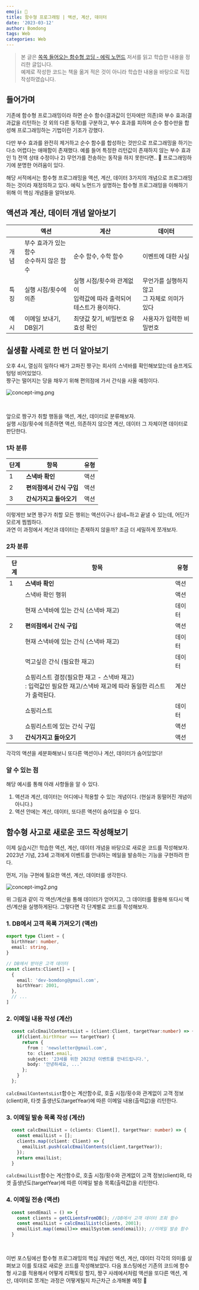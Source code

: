 ```yaml
---
emoji: 🚀
title: 함수형 프로그래밍 | 액션, 계산, 데이터 
date: '2023-03-12'
author: Bomdong
tags: Web
categories: Web
---
```


> 본 글은 [쏙쏙 들어오는 함수형 코딩 - 에릭 노먼드](http://www.yes24.com/Product/Goods/108748841) 저서를 읽고 학습한 내용을 정리한 글입니다. <br/>
> 예제로 작성한 코드는 책을 옮겨 적은 것이 아니라  학습한 내용을 바탕으로 직접 작성하였습니다.

## 들어가며 

기존에 함수형 프로그래밍이라 하면 순수 함수(결과값이 인자에만 의존)와 부수 효과(결과값을 리턴하는 것 외의 다른 동작)를 구분하고, 
부수 효과를 피하며 순수 함수만을 합성해 프로그래밍하는 기법이란 기조가 강했다.

다만 부수 효과를 완전히 제거하고 순수 함수를 합성하는 것만으로 프로그래밍을 하기는 다소 어렵다는 애매함이 존재했다.
예를 들어 특정한 리턴값이 존재하지 않는 부수 효과인 1) 전역 상태 수정이나 2) 무언가를 전송하는 동작을 하지 못한다면.. 🤯 프로그래밍하기에 분명한 어려움이 있다.

해당 서적에서는 함수형 프로그래밍을 액션, 계산, 데이터 3가지의 개념으로 프로그래밍하는 것이라 재정의하고 있다.
에릭 노먼드가 설명하는 함수형 프로그래밍을 이해하기 위해 이 핵심 개념들을 알아보자.

## 액션과 계산, 데이터 개념 알아보기

|     | 액션	                     | 계산	                                                | 데이터                       |
  |-----|----------------------------------------------------|-----------------------------|-------------------------------|
| 개념  | 부수 효과가 있는 함수 <br/> 순수하지 않은 함수	 | 순수 함수, 수학 함수	                                      | 이벤트에 대한 사실                |
| 특징  | 실행 시점/횟수에 의존            | 실행 시점/횟수와 관계없이 <br/> 입력값에 따라 출력되어 <br/> 테스트가 용이하다. | 무언가를 실행하지않고 <br/>그 자체로 의미가 있다 |
| 예시  | 이메일 보내기, DB읽기           | 최댓값 찾기, 비밀번호 유효성 확인                                | 사용자가 입력한 비밀번호             |

## 실생활 사례로 한 번 더 알아보기

오후 4시, 열심히 일하다 배가 고파진 짱구는 회사의 스낵바를 확인해보았는데 슬프게도 텅텅 비어있었다. <br/>
짱구는 떨어지는 당을 채우기 위해 편의점에 가서 간식을 사올 예정이다.

![concept-img.png](./concept-img.png)

<br/>

앞으로 짱구가 취할 행동을 액션, 계산, 데이터로 분류해보자. <br/> 
실행 시점/횟수에 의존하면 액션, 의존하지 않으면 계산, 데이터 그 자체이면 데이터로 판단한다.

### 1차 분류
| 단계  | 	           항목           | 유형  |
|-----|----------------------------------|----|
| 1   | **스낵바 확인**	                      | 액션   |
| 2   | **편의점에서 간식 구입**	                 | 액션 |
| 3   | **간식가지고 돌아오기**	                  | 액션 |

이렇게만 보면 짱구가 취할 모든 행위는 액션이구나 쉽네~하고 끝낼 수 있는데, 어딘가 모르게 찜찜하다. <br/>
과연 이 과정에서 계산과 데이터는 존재하지 않을까?  조금 더 세밀하게 쪼개보자. 

### 2차 분류

| 단계  | 	           항목                                                          | 유형  |
|-----|-------------------------------------------------------------------------|-----|
| 1   | **스낵바 확인**	                                                             | 액션  |
|     | 스낵바 확인 행위	                                                              | 액션  |
|     | 현재 스낵바에 있는 간식 (스낵바 재고)                                                  | 데이터 |
| 2   | **편의점에서 간식 구입**	                                                        | 액션  |
|     | 현재 스낵바에 있는 간식 (스낵바 재고)                                                  | 데이터 |
|     | 먹고싶은 간식 (필요한 재고)                                                        | 데이터 |
|     | 쇼핑리스트 결정(필요한 재고 - 스낵바 재고) <br/> : 입력값인 필요한 재고/스낵바 재고에 따라 동일한 리스트가 출력된다. | 계산  |
|     | 쇼핑리스트                                                                   | 데이터 |
|     | 쇼핑리스트에 있는 간식 구입                                                         | 액션  |
| 3   | **간식가지고 돌아오기**	                                                         | 액션  |

각각의 액션을 세분화해보니 또다른 액션이나 계산, 데이터가 숨어있었다!  

### 알 수 있는 점
   해당 예시를 통해 아래 사항들을 알 수 있다.
1. 액션과 계산, 데이터는 어디에나 적용할 수 있는 개념이다. (현실과 동떨어진 개념이 아니다.)
2. 액션 안에는 계산, 데이터, 또다른 액션이 숨어있을 수 있다.

## 함수형 사고로 새로운 코드 작성해보기
이제 실습시간! 학습한 액션, 계산, 데이터 개념을 바탕으로 새로운 코드를 작성해보자. <br/>
2023년 기념, 23세 고객에게 이벤트를 안내하는 메일을 발송하는 기능을 구현하려 한다.

먼저, 기능 구현에 필요한 액션, 계산, 데이터를 생각한다.

![concept-img2.png](./concept-img2.png)

위 그림과 같이 각 액션/계산을 통해 데이터가 얻어지고, 그 데이터를 활용해 또다시 액션/계산을 실행하게된다.
그렇다면 각 단계별로 코드를 작성해보자.

### 1. DB에서 고객 목록 가져오기 (액션) 

```typescript
export type Client = {
  birthYear: number,
  email: string,
}

// DB에서 받아온 고객 데이터
const clients:Client[] = [
  {
    email: 'dev-bomdong@gmail.com',
    birthYear: 2001,
  }, 
  // ...
]
```

### 2. 이메일 내용 작성 (계산)

```typescript
  const calcEmailContentsList = (client:Client, targetYear:number) => {
    if(client.birthYear === targetYear) {
      return {
        from : 'newsletter@gmail.com',
        to: client.email,
        subject: '23세를 위한 2023년 이벤트를 안내드립니다.',
        body: '안녕하세요, ...'
      };
    }
  };
```

`calcEmailContentsList`함수는 계산함수로, 호출 시점/횟수와 관계없이 고객 정보(client)와, 타겟 출생년도(targetYear)에 따른 이메일 내용(출력값)을 리턴한다.


### 3. 이메일 발송 목록 작성 (계산) 

```typescript
  const calcEmailList = (clients: Client[], targetYear: number) => {
    const emailList = [];
    clients.map((client: Client) => {
      emailList.push(calcEmailContents(client,targetYear));
    });
    return emailList;
  }
```

`calcEmailList`함수는 계산함수로, 호출 시점/횟수와 관계없이 고객 정보(client)와, 타겟 출생년도(targetYear)에 따른 이메일 발송 목록(출력값)을 리턴한다.



### 4. 이메일 전송 (액션)
```typescript
  const sendEmail = () => {
    const clients = getCLientsFromDB(); //DB에서 고객 데이터 조회 함수
    const emailList = calcEmailList(clients, 2001);
    emailList.map((email)=> emailSystem.send(email)); //이메일 발송 함수
  }
```

<br/>

이번 포스팅에선 함수형 프로그래밍의 핵심 개념인 액션, 계산, 데이터 각각의 의미를 살펴보고 이를 토대로 새로운 코드를 작성해보았다.
다음 포스팅에선 기존의 코드에 함수형 사고를 적용해서 어떻게 리팩토링 할지, 
짱구 사례에서처럼 액션을 또다른 액션, 계산, 데이터로 쪼개는 과정은 어떻게될지 차근차근 소개해볼 예정 💭


```toc
```